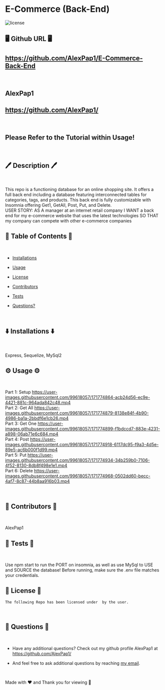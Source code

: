 # E-Commerce (Back-End)

![license](https://img.shields.io/badge/License--blue.svg)

## 🖥️ Github URL 🖥️
## https://github.com/AlexPap1/E-Commerce-Back-End
<br />

## AlexPap1
## https://github.com/AlexPap1/
<br />

## Please Refer to the Tutorial within Usage!
<br />

## 🖊️ Description 🖊️
<br />

This repo is a functioning database for an online shopping site. It offers a full back end including a database featuring interconnected tables for categories, tags, and products. This back end is fully customizable with Insomnia offering Get1, GetAll, Post, Put, and Delete.
<br />
USER STORY: AS A manager at an internet retail company
I WANT a back end for my e-commerce website that uses the latest technologies
SO THAT my company can compete with other e-commerce companies
<br />

## 📜 Table of Contents 📜
<br />

* [Installations](#⬇️-installations-⬇️)
* [Usage](#⚙️-usage-⚙️)

* [License](#👮-license-👮)

* [Contributors](#🤝-contributors-🤝)
* [Tests](#👾-tests-👾)
* [Questions?](#🤔-questions-🤔)
<br />

## ⬇️ Installations ⬇️
<br />

Express, Sequelize, MySql2
<br />

## ⚙️ Usage ⚙️
<br />

Part 1: Setup
https://user-images.githubusercontent.com/99618057/171774864-acb24d56-ec9e-4421-881c-964ada842c48.mp4
<br />
Part 2: Get All
https://user-images.githubusercontent.com/99618057/171774879-8138e84f-4b90-4986-ba1a-2bbdf6e1cb26.mp4
<br />
Part 3: Get One
https://user-images.githubusercontent.com/99618057/171774899-f1bdccd7-883e-4231-a898-06ab71e6c684.mp4
<br />
Part 4: Post
https://user-images.githubusercontent.com/99618057/171774918-6117dc95-f9a3-4d5e-89e5-ac6b000f1d99.mp4
<br />
Part 5: Put
https://user-images.githubusercontent.com/99618057/171774934-34b259b0-7106-4f52-8130-8db8f498e1e1.mp4
<br />
Part 6: Delete
https://user-images.githubusercontent.com/99618057/171774968-0502dd60-becc-4af7-8c87-44b8aa916b03.mp4

<br />

## 🤝 Contributors 🤝
<br />

AlexPap1
<br />

## 👾 Tests 👾
<br />

Use npm start to run the PORT on insomnia, as well as use MySql to USE and SOURCE the database! Before running, make sure the .env file matches your credentials.
<br />

## 👮 License 👮
    
    The following Repo has been licensed under  by the user.
<br />

## 🤔 Questions 🤔
<br />

* Have any additional questions? Check out my github profile AlexPap1 at https://github.com/AlexPap1/

* And feel free to ask additional questions by reaching [my email](mailto:arpappagallo@gmail.com).
<br />

Made with ❤️ and Thank you for viewing 🤝

